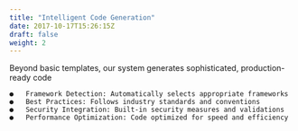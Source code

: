 ```yaml
---
title: "Intelligent Code Generation"
date: 2017-10-17T15:26:15Z
draft: false
weight: 2
---
```


Beyond basic templates, our system generates sophisticated, production-ready code
```
●	Framework Detection: Automatically selects appropriate frameworks
●	Best Practices: Follows industry standards and conventions
●	Security Integration: Built-in security measures and validations
●	Performance Optimization: Code optimized for speed and efficiency
```